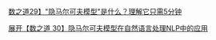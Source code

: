
[数之道29】&#34;隐马尔可夫模型&#34;是什么？理解它只需5分钟](https://www.toutiao.com/video/7098168878626406943/?app=news_article&timestamp=1701497197&share_uid=MS4wLjABAAAAB_qP2zQVolwrPoRA_DH-msGKtjMeiXXCxo0Y-l7BbwE&is_hit_share_recommend=0&utm_campaign=client_share&share_token=D8366F9C-34CD-49E9-B15C-2C247F386DE0&tt_from=weixin&utm_source=weixin&utm_medium=toutiao_ios&wxshare_count=1&source=m_redirect)

[展开【数之道 30】隐马尔可夫模型在自然语言处理NLP中的应用](https://www.toutiao.com/video/7100492238576157214/?app=news_article&timestamp=1701497197&share_uid=MS4wLjABAAAAB_qP2zQVolwrPoRA_DH-msGKtjMeiXXCxo0Y-l7BbwE&is_hit_share_recommend=0&utm_campaign=client_share&share_token=2D0AEBA1-5B58-4DB3-9B6B-546F45507A6A&tt_from=weixin&utm_source=weixin&utm_medium=toutiao_ios&wxshare_count=1&source=m_redirect)
